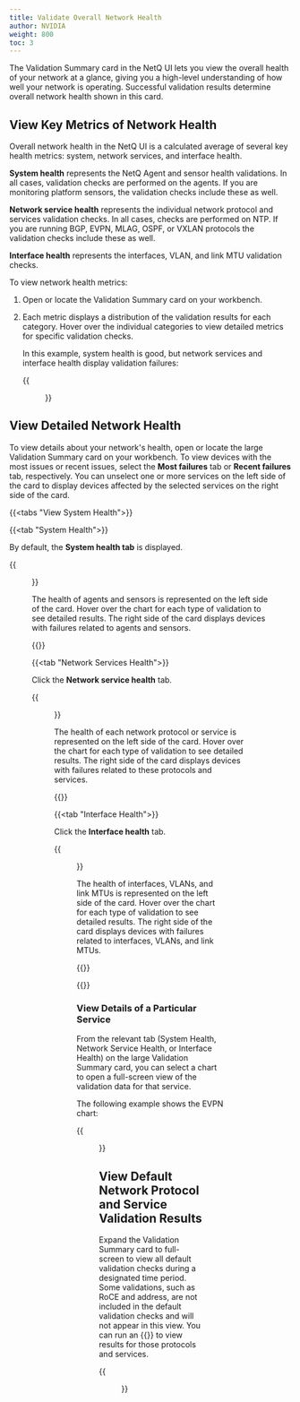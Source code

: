```yaml
---
title: Validate Overall Network Health
author: NVIDIA
weight: 800
toc: 3
---
```


The Validation Summary card in the NetQ UI lets you view the overall health of your network at a glance, giving you a high-level understanding of how well your network is operating. Successful validation results determine overall network health shown in this card.

## View Key Metrics of Network Health

Overall network health in the NetQ UI is a calculated average of several key health metrics: system, network services, and interface health.

**System health** represents the NetQ Agent and sensor health validations. In all cases, validation checks are performed on the agents. If you are monitoring platform sensors, the validation checks include these as well.

**Network service health** represents the individual network protocol and services validation checks. In all cases, checks are performed on NTP. If you are running BGP, EVPN, MLAG, OSPF, or VXLAN protocols the validation checks include these as well.

**Interface health** represents the interfaces, VLAN, and link MTU validation checks.

To view network health metrics:

1. Open or locate the Validation Summary card on your workbench.

2. Each metric displays a distribution of the validation results for each category. Hover over the individual categories to view detailed metrics for specific validation checks.  

   In this example, system health is good, but network services and interface health display validation failures:

    {{<figure src="/images/netq/updated-validation-summary-card.png" alt="medium validation summary card displaying high-level health metrics" width="200">}}

## View Detailed Network Health

To view details about your network's health, open or locate the large Validation Summary card on your workbench. To view devices with the most issues or recent issues, select the **Most failures** tab or **Recent failures** tab, respectively. You can unselect one or more services on the left side of the card to display devices affected by the selected services on the right side of the card.

{{<tabs "View System Health">}}

{{<tab "System Health">}}

By default, the **System health tab** is displayed. 

   {{<figure src="/images/netq/validation-summary-l3-sys-health-42.png" width="650">}}

   The health of agents and sensors is represented on the left side of the card. Hover over the chart for each type of validation to see detailed results. The right side of the card displays devices with failures related to agents and sensors.

{{</tab>}}

{{<tab "Network Services Health">}}

Click the **Network service health** tab.

   {{<figure src="/images/netq/validation-summary-l3-net-health-42.png" width="650">}}

   The health of each network protocol or service is represented on the left side of the card. Hover over the chart for each type of validation to see detailed results. The right side of the card displays devices with failures related to these protocols and services.

{{</tab>}}

{{<tab "Interface Health">}}

Click the **Interface health** tab.

   {{<figure src="/images/netq/validation-summary-l3-int-health-42.png" width="650">}}

   The health of interfaces, VLANs, and link MTUs is represented on the left side of the card. Hover over the chart for each type of validation to see detailed results. The right side of the card displays devices with failures related to interfaces, VLANs, and link MTUs.

{{</tab>}}

{{</tabs>}}

### View Details of a Particular Service

From the relevant tab (System Health, Network Service Health, or Interface Health) on the large Validation Summary card, you can select a chart to open a full-screen view of the validation data for that service.

The following example shows the EVPN chart:

{{<figure src="/images/netq/full-screen-evpn-validation.png" alt="EVPN validation data" width="1300">}}

## View Default Network Protocol and Service Validation Results

Expand the Validation Summary card to full-screen to view all default validation checks during a designated time period. Some validations, such as RoCE and address, are not included in the default validation checks and will not appear in this view. You can run an {{<link title="Validate Network Protocol and Service Operations#on-demand-validations" text="on-demand validation">}} to view results for those protocols and services. 

{{<figure src="/images/netq/fullscreen-val-460.png" alt="fullscreen validation summary card displaying EVPN metrics" width="1300">}}
